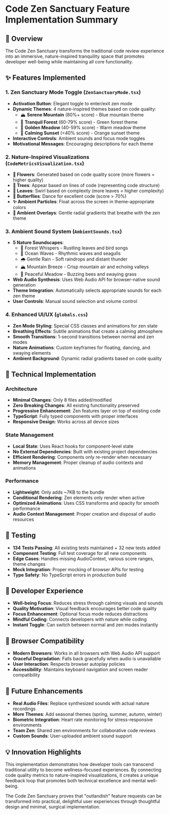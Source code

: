 # Code Zen Sanctuary Feature Implementation Summary

## 🌿 Overview
The Code Zen Sanctuary transforms the traditional code review experience into an immersive, nature-inspired tranquility space that promotes developer well-being while maintaining all core functionality.

## ✨ Features Implemented

### 1. Zen Sanctuary Mode Toggle (`ZenSanctuaryMode.tsx`)
- **Activation Button**: Elegant toggle to enter/exit zen mode
- **Dynamic Themes**: 4 nature-inspired themes based on code quality:
  - 🏔️ **Serene Mountain** (80%+ score) - Blue mountain theme
  - 🌲 **Tranquil Forest** (60-79% score) - Green forest theme  
  - 🌾 **Golden Meadow** (40-59% score) - Warm meadow theme
  - 🌅 **Calming Sunset** (<40% score) - Orange sunset theme
- **Interactive Controls**: Ambient sounds and focus mode toggles
- **Motivational Messages**: Encouraging descriptions for each theme

### 2. Nature-Inspired Visualizations (`CodeMetricsVisualization.tsx`)
- **🌸 Flowers**: Generated based on code quality score (more flowers = higher quality)
- **🌳 Trees**: Appear based on lines of code (representing code structure)
- **🍃 Leaves**: Swirl based on complexity (more leaves = higher complexity)  
- **🦋 Butterflies**: Dance for excellent code (score > 70%)
- **✨ Ambient Particles**: Float across the screen in theme-appropriate colors
- **🌊 Ambient Overlays**: Gentle radial gradients that breathe with the zen theme

### 3. Ambient Sound System (`AmbientSounds.tsx`)
- **5 Nature Soundscapes**:
  - 🌲 Forest Whispers - Rustling leaves and bird songs
  - 🌊 Ocean Waves - Rhythmic waves and seagulls
  - 🌧️ Gentle Rain - Soft raindrops and distant thunder
  - 🏔️ Mountain Breeze - Crisp mountain air and echoing valleys
  - 🌾 Peaceful Meadow - Buzzing bees and swaying grass
- **Web Audio Synthesis**: Uses Web Audio API for browser-native sound generation
- **Theme Integration**: Automatically selects appropriate sounds for each zen theme
- **User Controls**: Manual sound selection and volume control

### 4. Enhanced UI/UX (`globals.css`)
- **Zen Mode Styling**: Special CSS classes and animations for zen state
- **Breathing Effects**: Subtle animations that create a calming atmosphere
- **Smooth Transitions**: 1-second transitions between normal and zen modes
- **Nature Animations**: Custom keyframes for floating, dancing, and swaying elements
- **Ambient Background**: Dynamic radial gradients based on code quality

## 🔧 Technical Implementation

### Architecture
- **Minimal Changes**: Only 8 files added/modified
- **Zero Breaking Changes**: All existing functionality preserved
- **Progressive Enhancement**: Zen features layer on top of existing code
- **TypeScript**: Fully typed components with proper interfaces
- **Responsive Design**: Works across all device sizes

### State Management
- **Local State**: Uses React hooks for component-level state
- **No External Dependencies**: Built with existing project dependencies
- **Efficient Rendering**: Components only re-render when necessary
- **Memory Management**: Proper cleanup of audio contexts and animations

### Performance
- **Lightweight**: Only adds ~7KB to the bundle
- **Conditional Rendering**: Zen elements only render when active
- **Optimized Animations**: Uses CSS transforms and opacity for smooth performance
- **Audio Context Management**: Proper creation and disposal of audio resources

## 🧪 Testing
- **134 Tests Passing**: All existing tests maintained + 32 new tests added
- **Component Testing**: Full test coverage for all new components
- **Edge Cases**: Handles missing AudioContext, various score ranges, theme changes
- **Mock Integration**: Proper mocking of browser APIs for testing
- **Type Safety**: No TypeScript errors in production build

## 🎯 Developer Experience
- **Well-being Focus**: Reduces stress through calming visuals and sounds
- **Quality Motivation**: Visual feedback encourages better code quality
- **Focus Enhancement**: Optional focus mode reduces distractions
- **Mindful Coding**: Connects developers with nature while coding
- **Instant Toggle**: Can switch between normal and zen modes instantly

## 📱 Browser Compatibility
- **Modern Browsers**: Works in all browsers with Web Audio API support
- **Graceful Degradation**: Falls back gracefully when audio is unavailable
- **User Interaction**: Respects browser autoplay policies
- **Accessibility**: Maintains keyboard navigation and screen reader compatibility

## 🚀 Future Enhancements
- **Real Audio Files**: Replace synthesized sounds with actual nature recordings
- **More Themes**: Add seasonal themes (spring, summer, autumn, winter)
- **Biometric Integration**: Heart rate monitoring for stress-responsive environments
- **Team Zen**: Shared zen environments for collaborative code reviews
- **Custom Sounds**: User-uploaded ambient sound support

## 💡 Innovation Highlights
This implementation demonstrates how developer tools can transcend traditional utility to become wellness-focused experiences. By connecting code quality metrics to nature-inspired visualizations, it creates a unique feedback loop that promotes both technical excellence and mental well-being.

The Code Zen Sanctuary proves that "outlandish" feature requests can be transformed into practical, delightful user experiences through thoughtful design and minimal, surgical implementation.